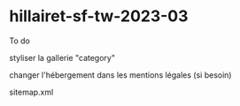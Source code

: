 # hillairet-sf-tw-2023-03

To do 

styliser la gallerie "category"

changer l'hébergement dans les mentions légales (si besoin)

sitemap.xml
